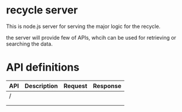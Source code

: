# recycle server
This is node.js server for serving the major logic for the recycle.

the server will provide few of APIs, whcih can be used for retrieving or searching the data.

# API definitions
| API | Description | Request | Response |
|-----|-------------|---------|----------|
|  /  |             |         |          |
|     |             |         |          |
|     |             |         |          |
